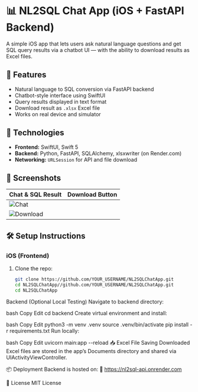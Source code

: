 # 📊 NL2SQL Chat App (iOS + FastAPI Backend)

A simple iOS app that lets users ask natural language questions and get SQL query results via a chatbot UI — with the ability to download results as Excel files.

## 🚀 Features

- Natural language to SQL conversion via FastAPI backend
- Chatbot-style interface using SwiftUI
- Query results displayed in text format
- Download result as `.xlsx` Excel file
- Works on real device and simulator

## 🧱 Technologies

- **Frontend:** SwiftUI, Swift 5
- **Backend:** Python, FastAPI, SQLAlchemy, xlsxwriter (on Render.com)
- **Networking:** `URLSession` for API and file download

## 📸 Screenshots

| Chat & SQL Result | Download Button |
|------------------|-----------------|
| ![Chat](https://github.com/user-attachments/assets/3b6d9b7d-79fb-424e-a612-f882df75458c) 
| ![Download](https://github.com/user-attachments/assets/fc703a58-2cc5-4bde-b29e-ac4722e6315a) |


## 🛠️ Setup Instructions


### iOS (Frontend)
1. Clone the repo:
   ```bash
   git clone https://github.com/YOUR_USERNAME/NL2SQLChatApp.git
   cd NL2SQLChatApp//github.com/YOUR_USERNAME/NL2SQLChatApp.git
   cd NL2SQLChatApp

Backend (Optional Local Testing)
Navigate to backend directory:

bash
Copy
Edit
cd backend
Create virtual environment and install:

bash
Copy
Edit
python3 -m venv .venv
source .venv/bin/activate
pip install -r requirements.txt
Run locally:

bash
Copy
Edit
uvicorn main:app --reload
📥 Excel File Saving
Downloaded Excel files are stored in the app’s Documents directory and shared via UIActivityViewController.

📦 Deployment
Backend is hosted on:
🔗 https://nl2sql-api.onrender.com

📄 License
MIT License
